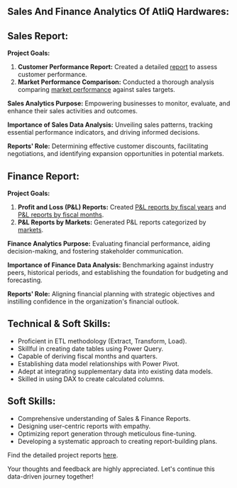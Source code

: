## Sales And Finance Analytics Of AtliQ Hardwares:

## Sales Report:

**Project Goals:**

1. **Customer Performance Report:** Created a detailed [report](https://github.com/Vineethpilleda/Sales-and-Finance-Analytics/blob/main/Customer%20Performance%20Report.pdf) to assess customer performance.
2. **Market Performance Comparison:** Conducted a thorough analysis comparing [market performance](https://github.com/Vineethpilleda/Sales-and-Finance-Analytics/blob/main/Market%20Performance%20vs%20Target%20Report.pdf) against sales targets.

**Sales Analytics Purpose:** Empowering businesses to monitor, evaluate, and enhance their sales activities and outcomes.

**Importance of Sales Data Analysis:** Unveiling sales patterns, tracking essential performance indicators, and driving informed decisions.

**Reports' Role:** Determining effective customer discounts, facilitating negotiations, and identifying expansion opportunities in potential markets.

## Finance Report:

**Project Goals:**

1. **Profit and Loss (P&L) Reports:** Created [P&L reports by fiscal years](https://github.com/Vineethpilleda/Sales-and-Finance-Analytics/blob/main/Customer%20Performance%20Report.pdf) and [P&L reports by fiscal months](https://github.com/Vineethpilleda/Sales-and-Finance-Analytics/blob/main/P%26L%20Statement%20by%20Months.pdf).
2. **P&L Reports by Markets:** Generated P&L reports categorized by [markets](https://github.com/Vineethpilleda/Sales-and-Finance-Analytics/blob/main/P%26L%20Statement%20by%20Markets.pdf).

**Finance Analytics Purpose:** Evaluating financial performance, aiding decision-making, and fostering stakeholder communication.

**Importance of Finance Data Analysis:** Benchmarking against industry peers, historical periods, and establishing the foundation for budgeting and forecasting.

**Reports' Role:** Aligning financial planning with strategic objectives and instilling confidence in the organization's financial outlook.

## Technical & Soft Skills:

- Proficient in ETL methodology (Extract, Transform, Load).
- Skillful in creating date tables using Power Query.
- Capable of deriving fiscal months and quarters.
- Establishing data model relationships with Power Pivot.
- Adept at integrating supplementary data into existing data models.
- Skilled in using DAX to create calculated columns.

## Soft Skills:

- Comprehensive understanding of Sales & Finance Reports.
- Designing user-centric reports with empathy.
- Optimizing report generation through meticulous fine-tuning.
- Developing a systematic approach to creating report-building plans.

Find the detailed project reports [here](https://github.com/Vineethpilleda/Sales-and-Finance-Analytics).

Your thoughts and feedback are highly appreciated. Let's continue this data-driven journey together!
